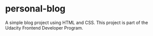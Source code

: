 # personal-blog
A simple blog project using HTML and CSS. This project is part of the Udacity Frontend Developer Program.
